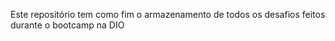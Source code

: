 Este repositório tem como fim o armazenamento de todos os desafios feitos durante o bootcamp na DIO
